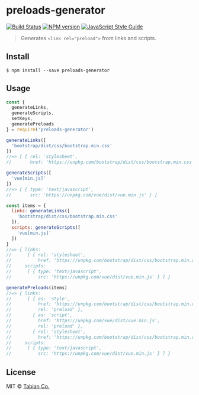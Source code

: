 # preloads-generator
[![Build Status](https://travis-ci.org/tabianco/cpreloads-generator.svg?branch=master)](https://travis-ci.org/tabianco/cpreloads-generator)
[![NPM version](https://img.shields.io/npm/v/cpreloads-generator.svg)](https://www.npmjs.com/package/cpreloads-generator)
[![JavaScript Style Guide](https://img.shields.io/badge/code_style-standard-brightgreen.svg)](https://standardjs.com)

> Generates `<link rel="preload">` from links and scripts.

## Install

```
$ npm install --save preloads-generator
```

## Usage

```js
const {
  generateLinks,
  generateScripts,
  setKeys,
  generatePreloads
} = require('preloads-generator')

generateLinks([
  'bootstrap/dist/css/bootstrap.min.css'
])
//=> [ { rel: 'stylesheet',
//       href: 'https://unpkg.com/bootstrap/dist/css/bootstrap.min.css' } ]

generateScripts([
  'vue[min.js]'
])
//=> [ { type: 'text/javascript',
//       src: 'https://unpkg.com/vue/dist/vue.min.js' } ]

const items = {
  links: generateLinks([
    'bootstrap/dist/css/bootstrap.min.css'
  ]),
  scripts: generateScripts([
    'vue[min.js]'
  ])
}
//=> { links:
//      [ { rel: 'stylesheet',
//          href: 'https://unpkg.com/bootstrap/dist/css/bootstrap.min.css' } ],
//     scripts:
//      [ { type: 'text/javascript',
//          src: 'https://unpkg.com/vue/dist/vue.min.js' } ] }

generatePreloads(items)
//=> { links:
//      [ { as: 'style',
//          href: 'https://unpkg.com/bootstrap/dist/css/bootstrap.min.css',
//          rel: 'preload' },
//        { as: 'script',
//          href: 'https://unpkg.com/vue/dist/vue.min.js',
//          rel: 'preload' },
//        { rel: 'stylesheet',
//          href: 'https://unpkg.com/bootstrap/dist/css/bootstrap.min.css' } ],
//     scripts:
//      [ { type: 'text/javascript',
//          src: 'https://unpkg.com/vue/dist/vue.min.js' } ] }
```

## License

MIT © [Tabian Co.](http://tabian.co)

